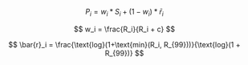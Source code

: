 $$
P_i = w_i * S_i + (1-w_i) * \bar{r}_i
$$

$$
w_i = \frac{R_i}{R_i + c}
$$

$$
\bar{r}_i = \frac{\text{log}(1+\text{min}(R_i, R_{99}))}{\text{log}(1 + R_{99})}
$$
